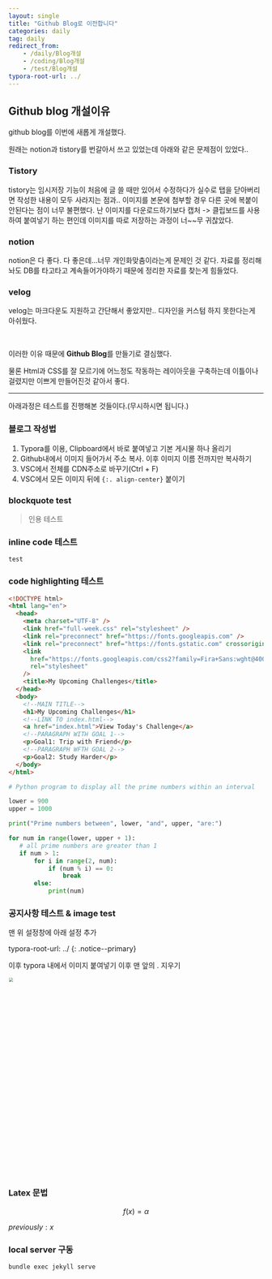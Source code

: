 ```yaml
---
layout: single
title: "Github Blog로 이전합니다"
categories: daily
tag: daily
redirect_from:
    - /daily/Blog개설
    - /coding/Blog개설
    - /test/Blog개설
typora-root-url: ../
---
```


## Github blog 개설이유

github blog를 이번에 새롭게 개설했다.

원래는 notion과 tistory를 번갈아서 쓰고 있었는데 아래와 같은 문제점이 있었다..

### Tistory

tistory는 임시저장 기능이 처음에 글 쓸 때만 있어서 수정하다가 실수로 탭을 닫아버리면 작성한 내용이 모두 사라지는 점과.. 이미지를 본문에 첨부할 경우 다른 곳에 복붙이 안된다는 점이 너무 불편했다. 난 이미지를 다운로드하기보다 캡처 -> 클립보드를 사용하여 붙여넣기 하는 편인데 이미지를 따로 저장하는 과정이 너~~무 귀찮았다.

### notion

notion은 다 좋다. 다 좋은데...너무 개인화맞춤이라는게 문제인 것 같다. 자료를 정리해놔도 DB를 타고타고 계속들어가야하기 때문에 정리한 자료를 찾는게 힘들었다.

### velog

velog는 마크다운도 지원하고 간단해서 좋았지만.. 디자인을 커스텀 하지 못한다는게 아쉬웠다.

<br>

이러한 이유 때문에 **Github Blog**를 만들기로 결심했다.

물론 Html과 CSS를 잘 모르기에 어느정도 작동하는 레이아웃을 구축하는데 이틀이나 걸렸지만 이쁘게 만들어진것 같아서 좋다.

---

아래과정은 테스트를 진행해본 것들이다.(무시하시면 됩니다.)
### 블로그 작성법
1. Typora를 이용, Clipboard에서 바로 붙여넣고 기본 게시물 하나 올리기
2. Github내에서 이미지 들어가서 주소 복사. 이후 이미지 이름 전까지만 복사하기
3. VSC에서 전체를 CDN주소로 바꾸기(Ctrl + F)
4. VSC에서 모든 이미지 뒤에 `{:. align-center}` 붙이기

### blockquote test

> 인용 테스트

### inline code 테스트

`test`

### code highlighting 테스트

```html
<!DOCTYPE html>
<html lang="en">
  <head>
    <meta charset="UTF-8" />
    <link href="full-week.css" rel="stylesheet" />
    <link rel="preconnect" href="https://fonts.googleapis.com" />
    <link rel="preconnect" href="https://fonts.gstatic.com" crossorigin />
    <link
      href="https://fonts.googleapis.com/css2?family=Fira+Sans:wght@400;700&family=Oswald:wght@700&display=swap"
      rel="stylesheet"
    />
    <title>My Upcoming Challenges</title>
  </head>
  <body>
    <!--MAIN TITLE-->
    <h1>My Upcoming Challenges</h1>
    <!--LINK TO index.html-->
    <a href="index.html">View Today's Challenge</a>
    <!--PARAGRAPH WITH GOAL 1-->
    <p>Goal1: Trip with Friend</p>
    <!--PARAGRAPH WFTH GOAL 2-->
    <p>Goal2: Study Harder</p>
  </body>
</html>
```

```python
# Python program to display all the prime numbers within an interval

lower = 900
upper = 1000

print("Prime numbers between", lower, "and", upper, "are:")

for num in range(lower, upper + 1):
   # all prime numbers are greater than 1
   if num > 1:
       for i in range(2, num):
           if (num % i) == 0:
               break
       else:
           print(num)
```



### 공지사항 테스트 & image test

맨 위 설정창에 아래 설정 추가

typora-root-url: ../
{: .notice--primary}

이후 typora 내에서 이미지 붙여넣기 이후 맨 앞의 . 지우기

<img src="https://1drv.ms/i/s!AvDtmE0jTiDWglJyvfbpy0Ad49_l?embed=1&width=905&height=778" width="905" height="778" style="zoom: 50%;" />

### Latex 문법

$$f(x)=\alpha$$

$previously : x$

### local server 구동

```powershell
bundle exec jekyll serve
```







